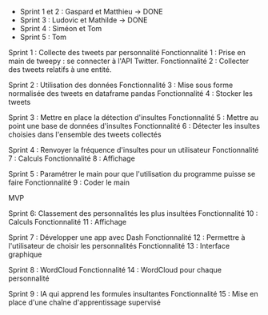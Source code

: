 - Sprint 1 et 2 : Gaspard et Matthieu -> DONE
- Sprint 3 : Ludovic et Mathilde -> DONE
- Sprint 4 : Siméon et Tom
- Sprint 5 : Tom

Sprint 1 :
Collecte des tweets par personnalité
Fonctionnalité 1 : Prise en main de tweepy : se connecter à l'API Twitter.
Fonctionnalité 2 : Collecter des tweets relatifs à une entité.

Sprint 2 : Utilisation des données
Fonctionnalité 3 : Mise sous forme normalisée des tweets en dataframe pandas
Fonctionnalité 4 : Stocker les tweets

Sprint 3 :
Mettre en place la détection d'insultes
Fonctionnalité 5 : Mettre au point une base de données d'insultes
Fonctionnalité 6 : Détecter les insultes choisies dans l'ensemble des tweets collectés

Sprint 4 :
Renvoyer la fréquence d'insultes pour un utilisateur
Fonctionnalité 7 : Calculs
Fonctionnalité 8 : Affichage

Sprint 5 :
Paramétrer le main pour que l'utilisation du programme puisse se faire
Fonctionnalité 9 : Coder le main

MVP

Sprint 6:
Classement des personnalités les plus insultées
Fonctionnalité 10 : Calculs
Fonctionnalité 11 : Affichage

Sprint 7 :
Développer une app avec Dash
Fonctionnalité 12 : Permettre à l'utilisateur de choisir les personnalités
Fonctionnalité 13 : Interface graphique

Sprint 8 :
WordCloud
Fonctionnalité 14 : WordCloud pour chaque personnalité

Sprint 9 :
IA qui apprend les formules insultantes
Fonctionnalité 15 : Mise en place d'une chaîne d'apprentissage supervisé
